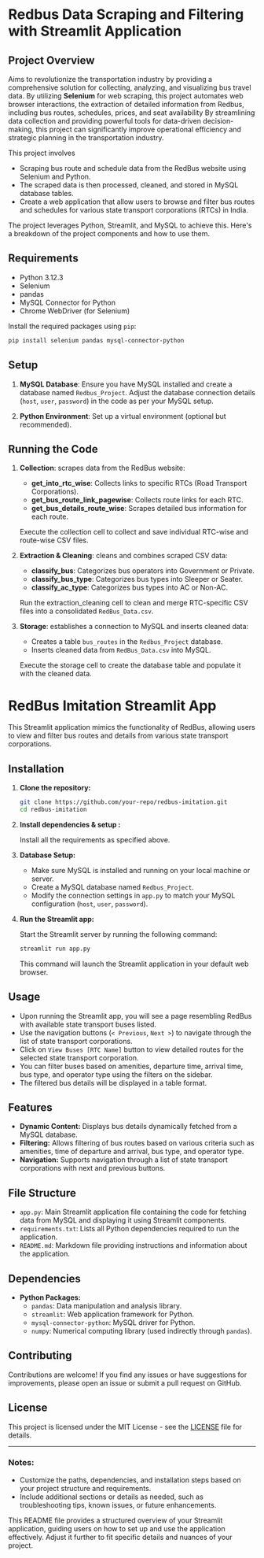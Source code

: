 # Redbus Data Scraping and Filtering with Streamlit Application
## Project Overview
Aims to revolutionize the transportation industry by providing a comprehensive solution for collecting, analyzing, and visualizing bus travel data. 
By utilizing **Selenium** for web scraping, this project automates web browser interactions, the extraction of detailed information from Redbus, including bus routes, schedules, prices, and seat availability
By streamlining data collection and providing powerful tools for data-driven decision-making, this project can significantly improve operational efficiency and strategic planning in the
transportation industry.

This project involves 
   - Scraping bus route and schedule data from the RedBus website using Selenium and Python.
   - The scraped data is then processed, cleaned, and stored in MySQL database tables.
   - Create a web application that allow users to browse and filter bus routes and schedules for various state transport corporations (RTCs) in India.

The project leverages Python, Streamlit, and MySQL to achieve this.
Here's a breakdown of the project components and how to use them.

## Requirements 

- Python 3.12.3 
- Selenium
- pandas
- MySQL Connector for Python
- Chrome WebDriver (for Selenium)

Install the required packages using `pip`:
```bash
pip install selenium pandas mysql-connector-python
```

## Setup
   
1. **MySQL Database**: Ensure you have MySQL installed and create a database named `Redbus_Project`. Adjust the database connection details (`host`, `user`, `password`) in the code as per your MySQL setup.

2. **Python Environment**: Set up a virtual environment (optional but recommended).

## Running the Code

1. **Collection**: scrapes data from the RedBus website:
   - **get_into_rtc_wise**: Collects links to specific RTCs (Road Transport Corporations).
   - **get_bus_route_link_pagewise**: Collects route links for each RTC.
   - **get_bus_details_route_wise**: Scrapes detailed bus information for each route.
   
   Execute the collection cell to collect and save individual RTC-wise and route-wise CSV files.

2. **Extraction & Cleaning**: cleans and combines scraped CSV data:
   - **classify_bus**: Categorizes bus operators into Government or Private.
   - **classify_bus_type**: Categorizes bus types into Sleeper or Seater.
   - **classify_ac_type**: Categorizes bus types into AC or Non-AC.
   
   Run the extraction_cleaning cell to clean and merge RTC-specific CSV files into a consolidated `RedBus_Data.csv`.

3. **Storage**: establishes a connection to MySQL and inserts cleaned data:
   - Creates a table `bus_routes` in the `Redbus_Project` database.
   - Inserts cleaned data from `RedBus_Data.csv` into MySQL.

   Execute the storage cell to create the database table and populate it with the cleaned data.

# RedBus Imitation Streamlit App

This Streamlit application mimics the functionality of RedBus, allowing users to view and filter bus routes and details from various state transport corporations.

## Installation

1. **Clone the repository:**

   ```bash
   git clone https://github.com/your-repo/redbus-imitation.git
   cd redbus-imitation
   ```

2. **Install dependencies & setup :**

   Install all the requirements as specified above.

3. **Database Setup:**

   - Make sure MySQL is installed and running on your local machine or server.
   - Create a MySQL database named `Redbus_Project`.
   - Modify the connection settings in `app.py` to match your MySQL configuration (`host`, `user`, `password`).

4. **Run the Streamlit app:**

   Start the Streamlit server by running the following command:

   ```bash
   streamlit run app.py
   ```

   This command will launch the Streamlit application in your default web browser.

## Usage

- Upon running the Streamlit app, you will see a page resembling RedBus with available state transport buses listed.
- Use the navigation buttons (`< Previous`, `Next >`) to navigate through the list of state transport corporations.
- Click on `View Buses [RTC Name]` button to view detailed routes for the selected state transport corporation.
- You can filter buses based on amenities, departure time, arrival time, bus type, and operator type using the filters on the sidebar.
- The filtered bus details will be displayed in a table format.

## Features

- **Dynamic Content:** Displays bus details dynamically fetched from a MySQL database.
- **Filtering:** Allows filtering of bus routes based on various criteria such as amenities, time of departure and arrival, bus type, and operator type.
- **Navigation:** Supports navigation through a list of state transport corporations with next and previous buttons.

## File Structure

- `app.py`: Main Streamlit application file containing the code for fetching data from MySQL and displaying it using Streamlit components.
- `requirements.txt`: Lists all Python dependencies required to run the application.
- `README.md`: Markdown file providing instructions and information about the application.

## Dependencies

- **Python Packages:**
  - `pandas`: Data manipulation and analysis library.
  - `streamlit`: Web application framework for Python.
  - `mysql-connector-python`: MySQL driver for Python.
  - `numpy`: Numerical computing library (used indirectly through `pandas`).

## Contributing

Contributions are welcome! If you find any issues or have suggestions for improvements, please open an issue or submit a pull request on GitHub.

## License

This project is licensed under the MIT License - see the [LICENSE](LICENSE) file for details.

---

### Notes:

- Customize the paths, dependencies, and installation steps based on your project structure and requirements.
- Include additional sections or details as needed, such as troubleshooting tips, known issues, or future enhancements.

This README file provides a structured overview of your Streamlit application, guiding users on how to set up and use the application effectively. Adjust it further to fit specific details and nuances of your project.
